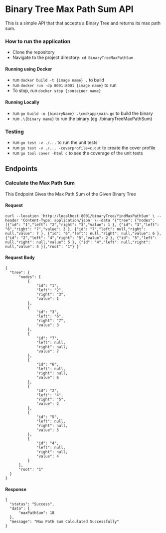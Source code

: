 # Binary Tree Max Path Sum API

This is a simple  API that that accepts a Binary Tree
and returns its max path sum.

### How to run the application

- Clone the repository
- Navigate to the project directory: `cd BinaryTreeMaxPathSum`

#### Running using Docker

- run `docker build -t {image name} .` to build
- run `docker run -dp 8001:8001 {image name}` to run
- To stop, run `docker stop {container name}` 


#### Running Locally

- run `go build -o {binaryName} .\cmd\app\main.go` to build the binary
- run `.\{binary name}` to run the binary (eg .\binaryTreeMaxPathSum)

### Testing

- run `go test -v ./...` to run the unit tests
- run `go test -v ./... -coverprofile=c.out` to create the cover profile
- run `go tool cover -html c` to see the
  coverage of the unit tests

## Endpoints

### Calculate the Max Path Sum

This Endpoint Gives the Max Path Sum of the Given Binary
Tree

#### Request

`curl --location 'http://localhost:8001/binaryTree/findMaxPathSum' \
--header 'Content-Type: application/json' \--data '{"tree": {"nodes": [{"id": "1","left": "2","right": "3","value": 1 }, {"id": "3","left": "6","right": "7","value": 3 }, {"id": "7","left": null,"right": null,"value": 7 }, {"id": "6","left": null,"right": null,"value": 6 }, {"id": "2","left": "4","right": "5","value": 2 }, {"id": "5","left": null,"right": null,"value": 5 }, {"id": "4","left": null,"right": null,"value": 4 }],"root": "1"} }'`

#### Request Body

    {
      "tree": {
          "nodes": [
              {
                  "id": "1",
                  "left": "2",
                  "right": "3",
                  "value": 1
              },
              {
                  "id": "3",
                  "left": "6",
                  "right": "7",
                  "value": 3
              },
              {
                  "id": "7",
                  "left": null,
                  "right": null,
                  "value": 7
              },
              {
                  "id": "6",
                  "left": null,
                  "right": null,
                  "value": 6
              },
              {
                  "id": "2",
                  "left": "4",
                  "right": "5",
                  "value": 2
              },
              {
                  "id": "5",
                  "left": null,
                  "right": null,
                  "value": 5
              },
              {
                  "id": "4",
                  "left": null,
                  "right": null,
                  "value": 4
              }
          ],
          "root": "1"
      }
    }

#### Response

    {
      "status": "Success",
      "data": {
          "maxPathSum": 18
      },
      "message": "Max Path Sum Calculated Successfully"
    }


